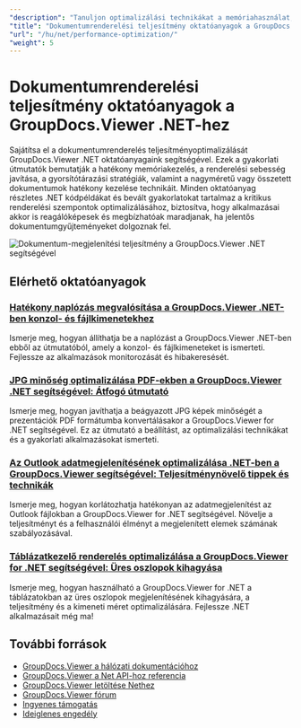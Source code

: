 ```yaml
---
"description": "Tanuljon optimalizálási technikákat a memóriahasználat, a renderelési sebesség és a nagyméretű dokumentumok kezelése terén a GroupDocs.Viewer for .NET segítségével."
"title": "Dokumentumrenderelési teljesítmény oktatóanyagok a GroupDocs.Viewer .NET-hez"
"url": "/hu/net/performance-optimization/"
"weight": 5
---
```


# Dokumentumrenderelési teljesítmény oktatóanyagok a GroupDocs.Viewer .NET-hez

Sajátítsa el a dokumentumrenderelés teljesítményoptimalizálását GroupDocs.Viewer .NET oktatóanyagaink segítségével. Ezek a gyakorlati útmutatók bemutatják a hatékony memóriakezelés, a renderelési sebesség javítása, a gyorsítótárazási stratégiák, valamint a nagyméretű vagy összetett dokumentumok hatékony kezelése technikáit. Minden oktatóanyag részletes .NET kódpéldákat és bevált gyakorlatokat tartalmaz a kritikus renderelési szempontok optimalizálásához, biztosítva, hogy alkalmazásai akkor is reagálóképesek és megbízhatóak maradjanak, ha jelentős dokumentumgyűjteményeket dolgoznak fel.

![Dokumentum-megjelenítési teljesítmény a GroupDocs.Viewer .NET segítségével](/viewer/performance-optimization/image.png)

## Elérhető oktatóanyagok

### [Hatékony naplózás megvalósítása a GroupDocs.Viewer .NET-ben konzol- és fájlkimenetekhez](./logging-groupdocs-viewer-net-console-file/)
Ismerje meg, hogyan állíthatja be a naplózást a GroupDocs.Viewer .NET-ben ebből az útmutatóból, amely a konzol- és fájlkimeneteket is ismerteti. Fejlessze az alkalmazások monitorozását és hibakeresését.

### [JPG minőség optimalizálása PDF-ekben a GroupDocs.Viewer .NET segítségével: Átfogó útmutató](./optimize-jpg-quality-pdf-groupdocs-viewer-net/)
Ismerje meg, hogyan javíthatja a beágyazott JPG képek minőségét a prezentációk PDF formátumba konvertálásakor a GroupDocs.Viewer for .NET segítségével. Ez az útmutató a beállítást, az optimalizálási technikákat és a gyakorlati alkalmazásokat ismerteti.

### [Az Outlook adatmegjelenítésének optimalizálása .NET-ben a GroupDocs.Viewer segítségével: Teljesítménynövelő tippek és technikák](./limit-outlook-data-rendering-groupdocs-viewer-net/)
Ismerje meg, hogyan korlátozhatja hatékonyan az adatmegjelenítést az Outlook fájlokban a GroupDocs.Viewer for .NET segítségével. Növelje a teljesítményt és a felhasználói élményt a megjelenített elemek számának szabályozásával.

### [Táblázatkezelő renderelés optimalizálása a GroupDocs.Viewer for .NET segítségével: Üres oszlopok kihagyása](./optimize-spreadsheet-rendering-groupdocs-viewer-net/)
Ismerje meg, hogyan használható a GroupDocs.Viewer for .NET a táblázatokban az üres oszlopok megjelenítésének kihagyására, a teljesítmény és a kimeneti méret optimalizálására. Fejlessze .NET alkalmazásait még ma!

## További források

- [GroupDocs.Viewer a hálózati dokumentációhoz](https://docs.groupdocs.com/viewer/net/)
- [GroupDocs.Viewer a Net API-hoz referencia](https://reference.groupdocs.com/viewer/net/)
- [GroupDocs.Viewer letöltése Nethez](https://releases.groupdocs.com/viewer/net/)
- [GroupDocs.Viewer fórum](https://forum.groupdocs.com/c/viewer/9)
- [Ingyenes támogatás](https://forum.groupdocs.com/)
- [Ideiglenes engedély](https://purchase.groupdocs.com/temporary-license/)